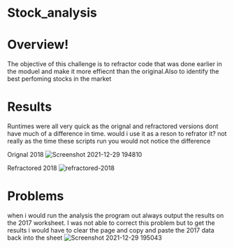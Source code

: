 # Stock_analysis

# Overview!
The objective of this challenge is to refractor code that was done earlier in the moduel and make it more effiecnt 
than the original.Also to identify the best perfoming stocks in the market

# Results
Runtimes were all very quick as the orignal and refractored versions dont have much of a difference in time. would i use it 
as a reson to refrator it? not really as the time these scripts run you would not notice the difference

Orignal 2018
![Screenshot 2021-12-29 194810](https://user-images.githubusercontent.com/25463509/147713818-f78be055-31c4-40a9-a68e-3c5cbe00dc29.png)


Refractored 2018
![refractored-2018](https://user-images.githubusercontent.com/25463509/147713828-ef04904d-f66c-4e59-9629-4b6bc56fd11a.png)

# Problems

when i would run the analysis the program out always output the results on the 2017 worksheet. I was not able to correct this problem but to get the results i would have to 
clear the page and copy and paste the 2017 data back into the sheet
![Screenshot 2021-12-29 195043](https://user-images.githubusercontent.com/25463509/147713235-c0021e44-04fa-4e63-9421-1e2b904daf96.png)
